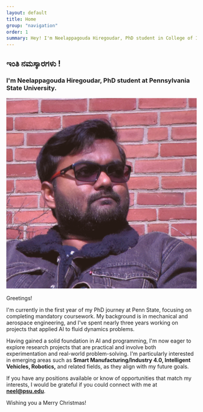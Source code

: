 ```yaml
---
layout: default
title: Home
group: "navigation"
order: 1
summary: Hey! I'm Neelappagouda Hiregoudar, PhD student in College of Information Sciences and technology (IST) at Penn State. Welcome to my personal website! 
---
```


## **ಇಂತಿ ನಮಸ್ಕಾರಗಳು !**

### I'm Neelappagouda Hiregoudar, PhD student at Pennsylvania State University.

<img src="/assets/images/neel_headshot.png" class="wrapped rounded">

Greetings!  

I'm currently in the first year of my PhD journey at Penn State, focusing on completing mandatory coursework. My background is in mechanical and aerospace engineering, and I've spent nearly three years working on projects that applied AI to fluid dynamics problems.

Having gained a solid foundation in AI and programming, I'm now eager to explore research projects that are practical and involve both experimentation and real-world problem-solving. I'm particularly interested in emerging areas such as **Smart Manufacturing/Industry 4.0, Intelligent Vehicles, Robotics,** and related fields, as they align with my future goals.

If you have any positions available or know of opportunities that match my interests, I would be grateful if you could connect with me at **neel@psu.edu**.

Wishing you a Merry Christmas!